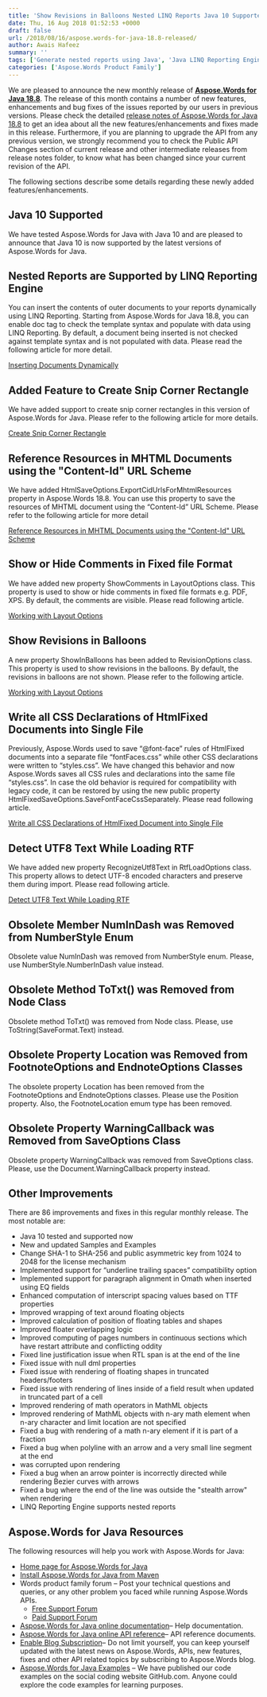 ```yaml
---
title: 'Show Revisions in Balloons Nested LINQ Reports Java 10 Supported by Aspose.Words for Java 18.8'
date: Thu, 16 Aug 2018 01:52:53 +0000
draft: false
url: /2018/08/16/aspose.words-for-java-18.8-released/
author: Awais Hafeez
summary: ''
tags: ['Generate nested reports using Java', 'Java LINQ Reporting Engine', 'Show or hide comments in Word Java', 'Show revisions in Word document in Balloon']
categories: ['Aspose.Words Product Family']
---
```


We are pleased to announce the new monthly release of [**Aspose.Words for Java 18.8**][1]. The release of this month contains a number of new features, enhancements and bug fixes of the issues reported by our users in previous versions. Please check the detailed [release notes of Aspose.Words for Java 18.8][2] to get an idea about all the new features/enhancements and fixes made in this release. Furthermore, if you are planning to upgrade the API from any previous version, we strongly recommend you to check the Public API Changes section of current release and other intermediate releases from release notes folder, to know what has been changed since your current revision of the API.

The following sections describe some details regarding these newly added features/enhancements.

## Java 10 Supported

We have tested Aspose.Words for Java with Java 10 and are pleased to announce that Java 10 is now supported by the latest versions of Aspose.Words for Java.

## Nested Reports are Supported by LINQ Reporting Engine

You can insert the contents of outer documents to your reports dynamically using LINQ Reporting. Starting from Aspose.Words for Java 18.8, you can enable doc tag to check the template syntax and populate with data using LINQ Reporting. By default, a document being inserted is not checked against template syntax and is not populated with data. Please read the following article for more detail.  
  
[Inserting Documents Dynamically][3]

## Added Feature to Create Snip Corner Rectangle

We have added support to create snip corner rectangles in this version of Aspose.Words for Java. Please refer to the following article for more details.  
  
[Create Snip Corner Rectangle][4]

## Reference Resources in MHTML Documents using the "Content-Id" URL Scheme

We have added HtmlSaveOptions.ExportCidUrlsForMhtmlResources property in Aspose.Words 18.8. You can use this property to save the resources of MHTML document using the “Content-Id” URL Scheme. Please refer to the following article for more detail  
  
[Reference Resources in MHTML Documents using the "Content-Id" URL Scheme  
](https://docs.aspose.com/display/wordsjava/Saving+a+Document#SavingaDocument-ReferenceResourcesinMHTMLDocumentsusingthe%22Content-Id%22URLScheme)

## Show or Hide Comments in Fixed file Format

We have added new property ShowComments in LayoutOptions class. This property is used to show or hide comments in fixed file formats e.g. PDF, XPS. By default, the comments are visible. Please read following article.  
  
[Working with Layout Options][5]

## Show Revisions in Balloons

A new property ShowInBalloons has been added to RevisionOptions class. This property is used to show revisions in the balloons. By default, the revisions in balloons are not shown. Please refer to the following article.  
  
[Working with Layout Options][6]

## Write all CSS Declarations of HtmlFixed Documents into Single File

Previously, Aspose.Words used to save “@font-face” rules of HtmlFixed documents into a separate file “fontFaces.css” while other CSS declarations were written to “styles.css”. We have changed this behavior and now Aspose.Words saves all CSS rules and declarations into the same file “styles.css”. In case the old behavior is required for compatibility with legacy code, it can be restored by using the new public property HtmlFixedSaveOptions.SaveFontFaceCssSeparately. Please read following article.  
  
[Write all CSS Declarations of HtmlFixed Document into Single File][7]

## Detect UTF8 Text While Loading RTF

We have added new property RecognizeUtf8Text in RtfLoadOptions class. This property allows to detect UTF-8 encoded characters and preserve them during import. Please read following article.  
  
[Detect UTF8 Text While Loading RTF][8]

## Obsolete Member NumInDash was Removed from NumberStyle Enum

Obsolete value NumInDash was removed from NumberStyle enum. Please, use NumberStyle.NumberInDash value instead.

## Obsolete Method ToTxt() was Removed from Node Class

Obsolete method ToTxt() was removed from Node class. Please, use ToString(SaveFormat.Text) instead.

## Obsolete Property Location was Removed from FootnoteOptions and EndnoteOptions Classes

The obsolete property Location has been removed from the FootnoteOptions and EndnoteOptions classes. Please use the Position property. Also, the FootnoteLocation emum type has been removed.

## Obsolete Property WarningCallback was Removed from SaveOptions Class

Obsolete property WarningCallback was removed from SaveOptions class. Please, use the Document.WarningCallback property instead.

## Other Improvements

There are 86 improvements and fixes in this regular monthly release. The most notable are:

*   Java 10 tested and supported now
*   New and updated Samples and Examples
*   Change SHA-1 to SHA-256 and public asymmetric key from 1024 to 2048 for the license mechanism
*   Implemented support for “underline trailing spaces” compatibility option
*   Implemented support for paragraph alignment in Omath when inserted using EQ fields
*   Enhanced computation of interscript spacing values based on TTF properties
*   Improved wrapping of text around floating objects
*   Improved calculation of position of floating tables and shapes
*   Improved floater overlapping logic
*   Improved computing of pages numbers in continuous sections which have restart attribute and conflicting oddity
*   Fixed line justification issue when RTL span is at the end of the line
*   Fixed issue with null dml properties
*   Fixed issue with rendering of floating shapes in truncated headers/footers
*   Fixed issue with rendering of lines inside of a field result when updated in truncated part of a cell
*   Improved rendering of math operators in MathML objects
*   Improved rendering of MathML objects with n-ary math element when n-ary character and limit location are not specified
*   Fixed a bug with rendering of a math n-ary element if it is part of a fraction
*   Fixed a bug when polyline with an arrow and a very small line segment at the end 
*   was corrupted upon rendering
*   Fixed a bug when an arrow pointer is incorrectly directed while rendering Bezier curves with arrows
*   Fixed a bug where the end of the line was outside the "stealth arrow" when rendering
*   LINQ Reporting Engine supports nested reports

## Aspose.Words for Java Resources

The following resources will help you work with Aspose.Words for Java:

*   [Home page for Aspose.Words for Java][9]
*   [Install Aspose.Words for Java from Maven][10]
*   Words product family forum – Post your technical questions and queries, or any other problem you faced while running Aspose.Words APIs.
    *   [Free Support Forum][11]
    *   [Paid Support Forum][12]
*   [Aspose.Words for Java online documentation][13]– Help documentation.
*   [Aspose.Words for Java online API reference][14]– API reference documents.
*   [Enable Blog Subscription][15]– Do not limit yourself, you can keep yourself updated with the latest news on Aspose.Words, APIs, new features, fixes and other API related topics by subscribing to Aspose.Words blog.
*   [Aspose.Words for Java Examples][16] – We have published our code examples on the social coding website GitHub.com. Anyone could explore the code examples for learning purposes.




[1]: https://artifact.aspose.com/webapp/#/artifacts/browse/tree/General/repo/com/aspose/aspose-words
[2]: https://docs.aspose.com/display/wordsjava/Aspose.Words+for+Java+18.8+Release+Notes
[3]: https://docs.aspose.com/display/wordsjava/Inserting+Documents+Dynamically
[4]: https://docs.aspose.com/display/wordsjava/Use+DocumentBuilder+to+Insert+Document+Elements#UseDocumentBuildertoInsertDocumentElements-CreateSnipCornerRectangle
[5]: https://docs.aspose.com/display/wordsjava/Rendering#Rendering-WorkingwithLayoutOptions
[6]: https://docs.aspose.com/display/wordsjava/Rendering#Rendering-WorkingwithLayoutOptions
[7]: https://docs.aspose.com/display/wordsjava/Saving+a+Document#SavingaDocument-WriteallCSSDeclarationsofHtmlFixedDocumentintoSingleFile
[8]: https://docs.aspose.com/display/wordsjava/Creating+or+Loading+a+Document#CreatingorLoadingaDocument-DetectUTF8TextWhileLoadingRTF
[9]: https://products.aspose.com/words/java
[10]: https://artifact.aspose.com/webapp/#/artifacts/browse/tree/General/repo/com/aspose/aspose-words
[11]: https://forum.aspose.com/c/words
[12]: https://helpdesk.aspose.com/
[13]: https://docs.aspose.com/display/wordsjava/Home
[14]: https://apireference.aspose.com/java/words
[15]: https://blog.aspose.com/category/aspose-products/aspose-words-product-family/
[16]: https://github.com/aspose-words/Aspose.Words-for-Java




